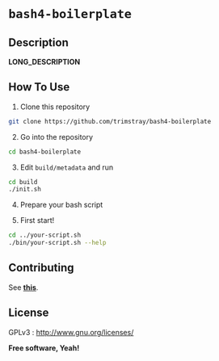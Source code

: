 # `bash4-boilerplate`

## Description

__LONG_DESCRIPTION__

## How To Use

1. Clone this repository

```bash
git clone https://github.com/trimstray/bash4-boilerplate
```

2. Go into the repository

```bash
cd bash4-boilerplate
```

3. Edit `build/metadata` and run

```bash
cd build
./init.sh
```

4. Prepare your bash script

5. First start!

```bash
cd ../your-script.sh
./bin/your-script.sh --help
```

## Contributing

See **[this](CONTRIBUTING.md)**.

## License

GPLv3 : <http://www.gnu.org/licenses/>

**Free software, Yeah!**
